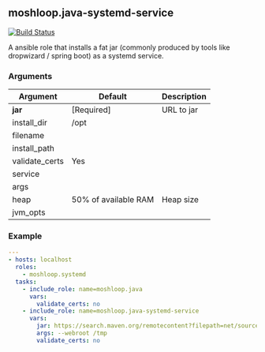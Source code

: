 ##  moshloop.java-systemd-service
 [![Build Status](https://travis-ci.org/moshloop/ansible-java-systemd-service.svg?branch=master)](https://travis-ci.org/moshloop/ansible-java-systemd-service)

A ansible role that installs a fat jar (commonly produced by tools like dropwizard / spring boot) as a systemd service.

### Arguments

| Argument       | Default              | Description |
| -------------- | -------------------- | ----------- |
| **jar**        | [Required]           | URL to jar  |
| install_dir    | /opt                 |             |
| filename       |                      |             |
| install_path   |                      |             |
| validate_certs | Yes                  |             |
| service        |                      |             |
| args           |                      |             |
| heap           | 50% of available RAM | Heap size   |
| jvm_opts       |                      |             |

### Example

```yaml
---
- hosts: localhost
  roles:
    - moshloop.systemd
  tasks:
    - include_role: name=moshloop.java
      vars:
        validate_certs: no
    - include_role: name=moshloop.java-systemd-service
      vars:
        jar: https://search.maven.org/remotecontent?filepath=net/sourceforge/winstone/winstone/0.9.10/winstone-0.9.10.jar
        args: --webroot /tmp
        validate_certs: no
```

